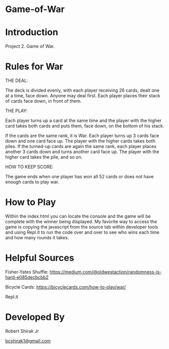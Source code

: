 # Game-of-War

# Introduction
Project 2. Game of War.

# Rules for War
THE DEAL:

The deck is divided evenly, with each player receiving 26 cards, dealt one at a time, face down. Anyone may deal first. Each player places their stack of cards face down, in front of them.

THE PLAY:

Each player turns up a card at the same time and the player with the higher card takes both cards and puts them, face down, on the bottom of his stack.

If the cards are the same rank, it is War. Each player turns up 3 cards face down and one card face up. The player with the higher cards takes both piles. If the turned-up cards are again the same rank, each player places another 3 cards down and turns another card face up. The player with the higher card takes the pile, and so on.

HOW TO KEEP SCORE:

The game ends when one player has won all 52 cards or does not have enough cards to play war.

# How to Play
Within the index.html you can locate the console and the game will be complete with the winner being displayed. My favorite way to access the game is copying the javascript from the source tab within developer tools and using Repl.it to run the code over and over to see who wins each time and how many rounds it takes.

# Helpful Sources
Fisher-Yates Shuffle: https://medium.com/@oldwestaction/randomness-is-hard-e085decbcbb2

Bicycle Cards: https://bicyclecards.com/how-to-play/war/

Repl.it

# Developed By
Robert Shirak Jr

bcshirak1@gmail.com
